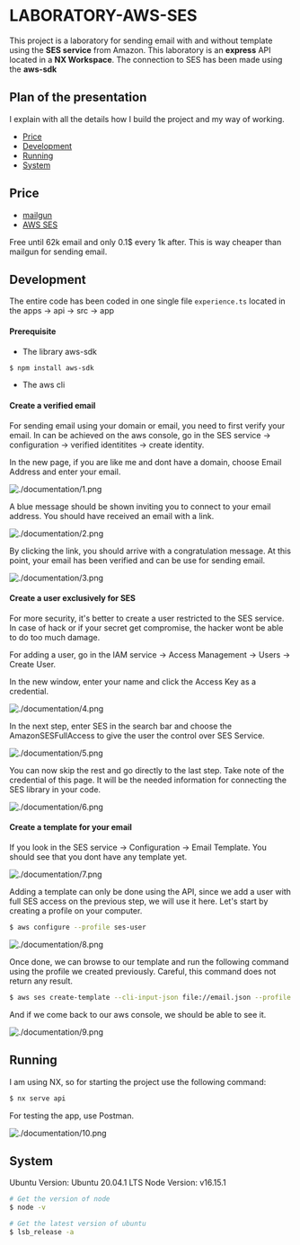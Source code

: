 # LABORATORY-AWS-SES

This project is a laboratory for sending email with and without template using the **SES service** from Amazon. This laboratory is an **express** API located in a **NX Workspace**. The connection to SES has been made using the **aws-sdk**

## Plan of the presentation

I explain with all the details how I build the project and my way of working.

- [Price](#price)
- [Development](#development)
- [Running](#running)
- [System](#system)

## Price

- [mailgun](https://www.mailgun.com/fr/tarifs/)
- [AWS SES](https://aws.amazon.com/ses/pricing/)

Free until 62k email and only 0.1$ every 1k after.
This is way cheaper than mailgun for sending email.

## Development

The entire code has been coded in one single file `experience.ts` located in the apps -> api -> src -> app

#### Prerequisite

- The library aws-sdk

```bash
$ npm install aws-sdk
```

- The aws cli

#### Create a verified email

For sending email using your domain or email, you need to first verify your email. In can be achieved on the aws console, go in the SES service -> configuration -> verified identitites -> create identity.

In the new page, if you are like me and dont have a domain, choose Email Address and enter your email.

![./documentation/1.png](./documentation/1.png)

A blue message should be shown inviting you to connect to your email address. You should have received an email with a link.

![./documentation/2.png](./documentation/2.png)

By clicking the link, you should arrive with a congratulation message. At this point, your email has been verified and can be use for sending email.

![./documentation/3.png](./documentation/3.png)

#### Create a user exclusively for SES

For more security, it's better to create a user restricted to the SES service. In case of hack or if your secret get compromise, the hacker wont be able to do too much damage.

For adding a user, go in the IAM service -> Access Management -> Users -> Create User.

In the new window, enter your name and click the Access Key as a credential.

![./documentation/4.png](./documentation/4.png)

In the next step, enter SES in the search bar and choose the AmazonSESFullAccess to give the user the control over SES Service.

![./documentation/5.png](./documentation/5.png)

You can now skip the rest and go directly to the last step. Take note of the credential of this page. It will be the needed information for connecting the SES library in your code.

![./documentation/6.png](./documentation/6.png)

#### Create a template for your email

If you look in the SES service -> Configuration -> Email Template. You should see that you dont have any template yet.

![./documentation/7.png](./documentation/7.png)

Adding a template can only be done using the API, since we add a user with full SES access on the previous step, we will use it here. Let's start by creating a profile on your computer.

```bash
$ aws configure --profile ses-user
```

![./documentation/8.png](./documentation/8.png)

Once done, we can browse to our template and run the following command using the profile we created previously. Careful, this command does not return any result.

```bash
$ aws ses create-template --cli-input-json file://email.json --profile ses-user
```

And if we come back to our aws console, we should be able to see it.

![./documentation/9.png](./documentation/9.png)

## Running

I am using NX, so for starting the project use the following command:

```bash
$ nx serve api
```

For testing the app, use Postman.

![./documentation/10.png](./documentation/10.png)

## System

Ubuntu Version: Ubuntu 20.04.1 LTS
Node Version: v16.15.1

```bash
# Get the version of node
$ node -v

# Get the latest version of ubuntu
$ lsb_release -a
```
